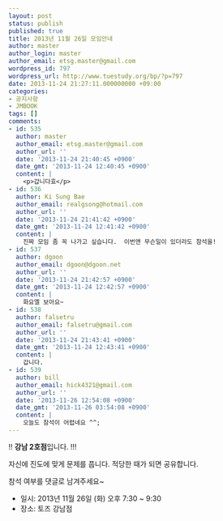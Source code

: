 ```yaml
---
layout: post
status: publish
published: true
title: 2013년 11월 26일 모임안내
author: master
author_login: master
author_email: etsg.master@gmail.com
wordpress_id: 797
wordpress_url: http://www.tuestudy.org/bp/?p=797
date: 2013-11-24 21:27:11.000000000 +09:00
categories:
- 공지사항
- JMBOOK
tags: []
comments:
- id: 535
  author: master
  author_email: etsg.master@gmail.com
  author_url: ''
  date: '2013-11-24 21:40:45 +0900'
  date_gmt: '2013-11-24 12:40:45 +0900'
  content: |
    <p>갑니다효</p>
- id: 536
  author: Ki Sung Bae
  author_email: realgsong@hotmail.com
  author_url: ''
  date: '2013-11-24 21:41:42 +0900'
  date_gmt: '2013-11-24 12:41:42 +0900'
  content: |
    진짜 모임 좀 꼭 나가고 싶습니다.  이번앤 무슨일이 있더라도 참석을!
- id: 537
  author: dgoon
  author_email: dgoon@dgoon.net
  author_url: ''
  date: '2013-11-24 21:42:57 +0900'
  date_gmt: '2013-11-24 12:42:57 +0900'
  content: |
    화요엘 보아요~
- id: 538
  author: falsetru
  author_email: falsetru@gmail.com
  author_url: ''
  date: '2013-11-24 21:43:41 +0900'
  date_gmt: '2013-11-24 12:43:41 +0900'
  content: |
    갑니다.
- id: 539
  author: bill
  author_email: hick4321@gmail.com
  author_url: ''
  date: '2013-11-26 12:54:08 +0900'
  date_gmt: '2013-11-26 03:54:08 +0900'
  content: |
    오늘도 참석이 어렵네요 ^^;
---
```

<p>!! <strong>강남 2호점</strong>입니다. !!!</p>

<p>자신에 진도에 맞게 문제를 풉니다. 적당한 때가 되면 공유합니다.</p>

<p>참석 여부를 댓글로 남겨주세요~</p>

<ul>
<li>일시: 2013년 11월 26일 (화) 오후 7:30 ~ 9:30</li>
<li>장소: 토즈 강남점</li>
</ul>
